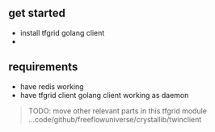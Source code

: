 
## get started

- install tfgrid golang client
- 

## requirements

- have redis working
- have tfgrid client golang client working as daemon


> TODO: move other relevant parts in this tfgrid module ...code/github/freeflowuniverse/crystallib/twinclient